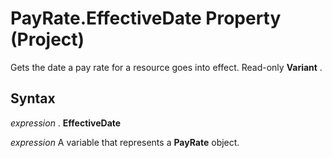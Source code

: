
# PayRate.EffectiveDate Property (Project)

Gets the date a pay rate for a resource goes into effect. Read-only  **Variant** .


## Syntax

 _expression_ . **EffectiveDate**

 _expression_ A variable that represents a **PayRate** object.

